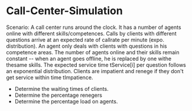 # Call-Center-Simulation

Scenario:
A call center runs around the clock. It has a number of agents online with
different skills/competences.
Calls by clients with different questions arrive at an expected rate of
callrate per minute (expo. distribution). An agent only deals with clients with
questions in his competence areas. The number of agents online and their skills
remain
constant --
when an agent goes offline, he is replaced by one withe thesame skills.
The expected service time tService[i] per question
follows an exponential distribution.
Clients are impatient and renege if they don't get service within time
tImpatience.

* Determine the waiting times of clients.
* Determine the percentage renegers
* Determine the percentage load on agents.
